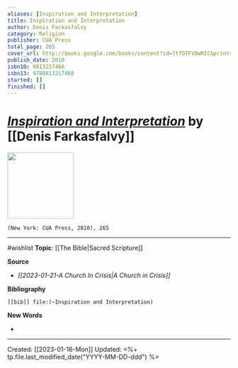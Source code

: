 ```yaml
---
aliases: [Inspiration and Interpretation]
title: Inspiration and Interpretation
author: Denis Farkasfalvy
category: Religion
publisher: CUA Press
total_page: 265
cover_url: http://books.google.com/books/content?id=7t7OTFV0wRIC&printsec=frontcover&img=1&zoom=1&edge=curl&source=gbs_api
publish_date: 2010
isbn10: 0813217466
isbn13: 9780813217468
started: []
finished: []
---
```

# *[Inspiration and Interpretation]()* by [[Denis Farkasfalvy]]

<img src="http://books.google.com/books/content?id=7t7OTFV0wRIC&printsec=frontcover&img=1&zoom=1&edge=curl&source=gbs_api" width=150>

`(New York: CUA Press, 2010), 265`

--- 
#wishlist
**Topic**: [[The Bible|Sacred Scripture]]

**Source**
- *[[2023-01-21-A Church In Crisis|A Church in Crisis]]*


**Bibliography**

```query
[[bib]] file:(~Inspiration and Interpretation)
```
 

**New Words**

- 

---
Created: [[2023-01-16-Mon]]
Updated: <%+ tp.file.last_modified_date("YYYY-MM-DD-ddd") %>
